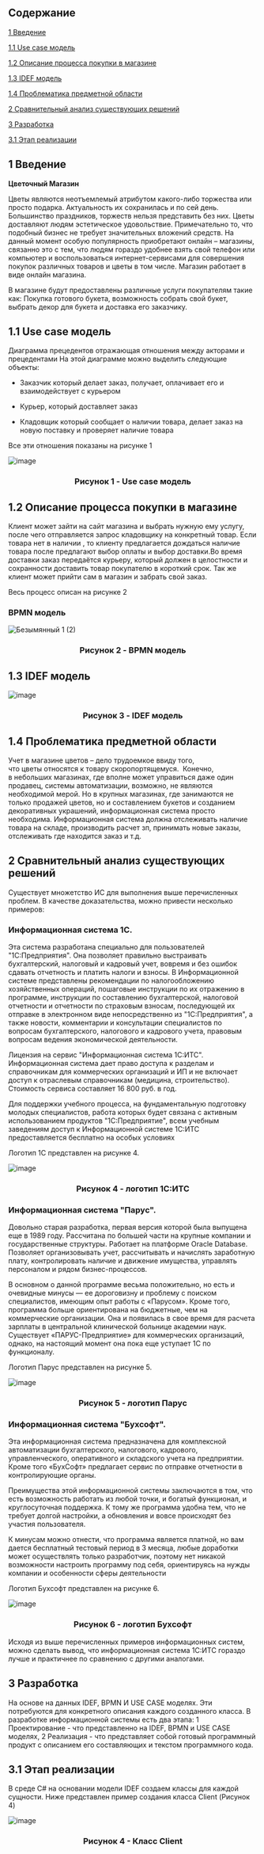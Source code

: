 ﻿## Содержание
 
 [1 Введение](#введение)
 
 [1.1 Use case модель](#Use_case)
 
 [1.2 Описание процесса покупки в магазине](#Описание)
 
 [1.3 IDEF модель](#IDEF)
 
 [1.4 Проблематика предметной области](#Проблематика)
 
 [2 Сравнительный анализ существующих решений](#Сравнительный_анализ)
 
 [3 Разработка](#разработка)
 
 [3.1 Этап реализации](#реализация)
 
 ## 1 Введение <a name="введение"></a>

**Цветочный Магазин**

Цветы являются неотъемлемый атрибутом какого-либо торжества или просто подарка. Актуальность их сохранилась и по сей день. Большинство праздников, торжеств нельзя представить без них. Цветы доставляют людям эстетическое удовольствие. Примечательно то, что подобный бизнес не требует значительных вложений средств. На данный момент особую популярность приобретают онлайн – магазины, связанно это с тем, что людям гораздо удобнее взять свой телефон или компьютер и воспользоваться интернет-сервисами для совершения покупок различных товаров и цветы в том числе. Магазин работает в  виде онлайн магазина.

В магазине будут предоставлены различные услуги покупателям такие как: Покупка готового букета, возможность собрать свой букет, выбрать декор для букета и доставка его заказчику.

## 1.1 Use case модель <a name="Use_case"></a>

Диаграмма прецедентов отражающая отношения между акторами и прецедентами
На этой диаграмме можно выделить следующие объекты:

- Заказчик который делает заказ, получает, оплачивает его и взаимодействует с курьером

- Курьер, который доставляет заказ

- Кладовщик который сообщает о наличии товара, делает заказ на новую поставку и проверяет наличие товара 

Все эти отношения показаны на рисунке 1 

![image](https://user-images.githubusercontent.com/105597940/200940883-876e5fd3-3f99-4f19-aa09-41d148be0107.png)

### <p align="center">Рисунок 1 - Use case модель

## 1.2 Описание процесса покупки в магазине <a name="Описание"></a>

Клиент может зайти на сайт магазина и выбрать нужную ему услугу, после чего отправляется запрос кладовщику на конкретный товар. Если товара нет в наличии , то клиенту предлагается дождаться наличие товара после предлагают выбор оплаты и выбор доставки.Во время доставки заказ передаётся курьеру, который должен в целостности и сохранности доставить товар покупателю в короткий срок. Так же клиент может прийти сам в магазин и забрать свой заказ.

Весь процесс описан на рисунке 2 

### BPMN модель

![Безымянный 1 (2)](https://user-images.githubusercontent.com/105597940/200934762-ecc5d71c-ecf7-4b1e-9660-bad4cda44e22.png)

### <p align="center">Рисунок 2 - BPMN модель 

## 1.3 IDEF модель <a name="IDEF"></a>

![image](https://user-images.githubusercontent.com/105597940/203841904-680dfdc4-b103-4e3d-b26d-899a9189732b.png)
### <p align="center">Рисунок 3 - IDEF модель 

## 1.4 Проблематика предметной области <a name="Проблематика"></a>

Учет в магазине цветов – дело трудоемкое ввиду того, что цветы относятся к товару скоропортящемуся.  Конечно, в небольших магазинах, где вполне может управиться даже один продавец, системы автоматизации, возможно, не являются необходимой мерой. Но в крупных магазинах, где занимаются не только продажей цветов, но и составлением букетов и созданием декоративных украшений, информационная система просто необходима. Информационная система должна отслеживать наличие товара на складе, производить расчет зп, принимать новые заказы, отслеживать где находится заказ и т.д. 


## 2 Сравнительный анализ существующих решений <a name="Сравнительный_анализ"></a>

Существует множетство ИС для выполнения выше перечисленных проблем. В качестве доказательства, можно привести несколько примеров:



### Информационная система 1С.
 
Эта система разработана специально для пользователей "1С:Предприятия". Она позволяет правильно выстраивать бухгалтерский, налоговый и кадровый учет, вовремя и без ошибок сдавать отчетность и платить налоги и взносы. В Информационной системе представлены рекомендации по налогообложению хозяйственных операций, пошаговые инструкции по их отражению в программе, инструкции по составлению бухгалтерской, налоговой отчетности и отчетности по страховым взносам, последующей их отправке в электронном виде непосредственно из "1С:Предприятия", а также новости, комментарии и консультации специалистов по вопросам бухгалтерского, налогового и кадрового учета, правовым вопросам ведения экономической деятельности.

Лицензия на сервис "Информационная система 1С:ИТС". Информационная система дает право доступа к разделам и справочникам для коммерческих организаций и ИП и не включает доступ к отраслевым справочникам (медицина, строительство). Стоимость сервиса составляет 16 800 руб. в год.

Для поддержки учебного процесса, на фундаментальную подготовку молодых специалистов, работа которых будет связана с активным использованием продуктов "1С:Предприятие", всем учебным заведениям доступ к Информационной системе 1С:ИТС предоставляется бесплатно на особых условиях

 Логотип 1С представлен на рисунке 4.

 
 ![image](https://user-images.githubusercontent.com/105597940/206267730-e9da4b6a-5221-4266-aa4a-227af1ffdf74.png)
 ### <p align="center">Рисунок 4 - логотип 1С:ИТС
 
  
  
### Информационная система "Парус".
  
Довольно старая разработка, первая версия которой была выпущена еще в 1989 году. Рассчитана по большей части на крупные компании и государственные структуры. Работает на платформе Oracle Database. Позволяет организовывать учет, рассчитывать и начислять заработную плату, контролировать наличие и движение имущества, управлять персоналом и рядом бизнес-процессов.

В основном о данной программе весьма положительно, но есть и очевидные минусы — ее дороговизну и проблему с поиском специалистов, имеющим опыт работы с «Парусом». Кроме того, программа больше ориентирована на бюджетные, чем на коммерческие организации. Она и появилась в свое время для расчета зарплаты в центральной клинической больнице академии наук. Существует «ПАРУС-Предприятие» для коммерческих организаций, однако, на настоящий момент она пока еще уступает 1С по функционалу.

Логотип Парус представлен на рисунке 5.

  ![image](https://user-images.githubusercontent.com/105597940/206268027-ea22fac6-f7aa-4081-bf8a-226104bddb73.png)

### <p align="center">Рисунок 5 - логотип Парус
 


### Информационная система "Бухсофт".
 
Эта информационная система предназначена для комплексной автоматизации бухгалтерского, налогового, кадрового, управленческого, оперативного и складского учета на предприятии. Кроме того «БухСофт» предлагает сервис по отправке отчетности в контролирующие органы.

Преимущества этой информационной системы заключаются в том, что есть возможность работать из любой точки, и богатый функционал, и круглосуточная поддержка. К тому же программа удобна тем, что не требует долгой настройки, а обновления и вовсе происходят без участия пользователя.

К минусам можно отнести, что программа является платной, но вам дается бесплатный тестовый период в 3 месяца, любые доработки может осуществлять только разработчик, поэтому нет никакой возможности настроить программу под себя, ориентируясь на нужды компании и особенности сферы деятельности

 Логотип Бухсофт представлен на рисунке 6.

 ![image](https://user-images.githubusercontent.com/105597940/206268220-59c943dc-df8e-4399-8adb-e43e83a4e83e.png) 
 ### <p align="center">Рисунок 6 - логотип Бухсофт
 
 Исходя из выше перечисленных примеров информационных систем, можно сделать вывод, что информационная система 1С:ИТС гораздо лучше и практичнее по сравнению с другими аналогами.

## 3 Разработка <a name="разработка"></a>

На основе на данных IDEF, BPMN И USE CASE моделях. Эти потребуются для конкретного описания каждого созданного класса. В разработке информационной системы есть два этапа: 1 Проектирование - что представленно на IDEF, BPMN и USE CASE моделях, 2 Реализация - что представляет собой готовый программный продукт с описанием его составляющих и текстом программного кода.
 
## 3.1 Этап реализации <a name="реализация"></a>
 
В среде C# на основании модели IDEF создаем классы для каждой сущности. Ниже представлен пример создания класса Client (Рисунок 4)
 
![image](https://user-images.githubusercontent.com/105597940/203847542-630d1576-8304-4707-9c29-b07060e06084.png)
### <p align="center">Рисунок 4 - Класс Client








